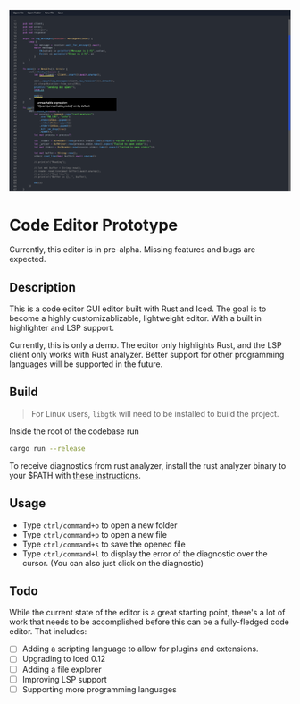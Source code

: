 ![](https://github.com/Bruce-Hopkins/code-editor-prototype/blob/main/images/screenshot.png?raw=true)

# Code Editor Prototype

Currently, this editor is in pre-alpha. Missing features and bugs are expected.

## Description

This is a code editor GUI editor built with Rust and Iced. The goal is to become a highly customizablizable, lightweight editor. With a built in highlighter and LSP support.

Currently, this is only a demo. The editor only highlights Rust, and the LSP client only works with Rust analyzer. Better support for other programming languages will be supported in the future.

## Build

> For Linux users, `libgtk` will need to be installed to build the project.

Inside the root of the codebase run

```bash
cargo run --release
```

To receive diagnostics from rust analyzer, install the rust analyzer binary to your $PATH with [these instructions](https://rust-analyzer.github.io/manual.html#rust-analyzer-language-server-binary).

## Usage

- Type `ctrl/command+o` to open a new folder
- Type `ctrl/command+p` to open a new file
- Type `ctrl/command+s` to save the opened file
- Type `ctrl/command+l` to display the error of the diagnostic over the cursor. (You can also just click on the diagnostic)

## Todo

While the current state of the editor is a great starting point, there's a lot of work that needs to be accomplished before this can be a fully-fledged code editor. That includes:

- [ ] Adding a scripting language to allow for plugins and extensions.
- [ ] Upgrading to Iced 0.12
- [ ] Adding a file explorer
- [ ] Improving LSP support
- [ ] Supporting more programming languages
